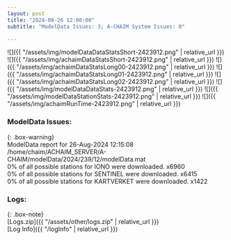 ```yaml
---
layout: post
title: "2024-08-26 12:00:00"
subtitle: "ModelData Issues: 3; A-CHAIM System Issues: 0"

---
```


![]({{ "/assets/img/modelDataDataStatsShort-2423912.png" | relative_url }})
![]({{ "/assets/img/achaimDataStatsShort-2423912.png" | relative_url }})
![]({{ "/assets/img/achaimDataStatsLong00-2423912.png" | relative_url }})
![]({{ "/assets/img/achaimDataStatsLong01-2423912.png" | relative_url }})
![]({{ "/assets/img/achaimDataStatsLong02-2423912.png" | relative_url }})
![]({{ "/assets/img/modelDataDataStats-2423912.png" | relative_url }})
![]({{ "/assets/img/modelDataStationStats-2423912.png" | relative_url }})
![]({{ "/assets/img/achaimRunTime-2423912.png" | relative_url }})


### ModelData Issues:  
  
{: .box-warning}  
 ModelData report for 26-Aug-2024 12:15:08   
 /home/chaim/ACHAIM_SERVER/A-CHAIM/modelData/2024/239/12/modelData.mat   
 0% of all possible stations for IONO were downloaded. x6960   
 0% of all possible stations for SENTINEL were downloaded. x6415   
 0% of all possible stations for KARTVERKET were downloaded. x1422   
  


### Logs:  
  
{: .box-note}  
[Logs.zip]({{ "/assets/other/logs.zip" | relative_url }})  
[Log Info]({{ "/logInfo" | relative_url }})  
